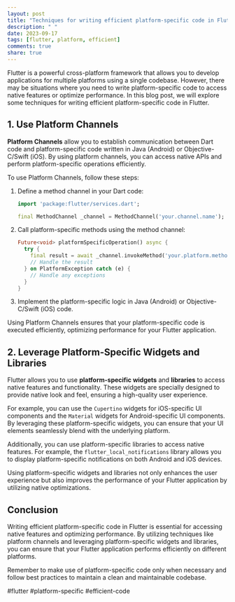 ```yaml
---
layout: post
title: "Techniques for writing efficient platform-specific code in Flutter."
description: " "
date: 2023-09-17
tags: [flutter, platform, efficient]
comments: true
share: true
---
```


Flutter is a powerful cross-platform framework that allows you to develop applications for multiple platforms using a single codebase. However, there may be situations where you need to write platform-specific code to access native features or optimize performance. In this blog post, we will explore some techniques for writing efficient platform-specific code in Flutter.

## 1. Use Platform Channels

**Platform Channels** allow you to establish communication between Dart code and platform-specific code written in Java (Android) or Objective-C/Swift (iOS). By using platform channels, you can access native APIs and perform platform-specific operations efficiently.

To use Platform Channels, follow these steps:
1. Define a method channel in your Dart code:
   
   ```dart
   import 'package:flutter/services.dart';

   final MethodChannel _channel = MethodChannel('your.channel.name');
   ```
   
2. Call platform-specific methods using the method channel:

   ```dart
   Future<void> platformSpecificOperation() async {
     try {
       final result = await _channel.invokeMethod('your.platform.method');
       // Handle the result
     } on PlatformException catch (e) {
       // Handle any exceptions
     }
   }
   ```

3. Implement the platform-specific logic in Java (Android) or Objective-C/Swift (iOS) code.

Using Platform Channels ensures that your platform-specific code is executed efficiently, optimizing performance for your Flutter application.

## 2. Leverage Platform-Specific Widgets and Libraries

Flutter allows you to use **platform-specific widgets** and **libraries** to access native features and functionality. These widgets are specially designed to provide native look and feel, ensuring a high-quality user experience.

For example, you can use the `Cupertino` widgets for iOS-specific UI components and the `Material` widgets for Android-specific UI components. By leveraging these platform-specific widgets, you can ensure that your UI elements seamlessly blend with the underlying platform.

Additionally, you can use platform-specific libraries to access native features. For example, the `flutter_local_notifications` library allows you to display platform-specific notifications on both Android and iOS devices.

Using platform-specific widgets and libraries not only enhances the user experience but also improves the performance of your Flutter application by utilizing native optimizations.

## Conclusion

Writing efficient platform-specific code in Flutter is essential for accessing native features and optimizing performance. By utilizing techniques like platform channels and leveraging platform-specific widgets and libraries, you can ensure that your Flutter application performs efficiently on different platforms.

Remember to make use of platform-specific code only when necessary and follow best practices to maintain a clean and maintainable codebase.

#flutter #platform-specific #efficient-code